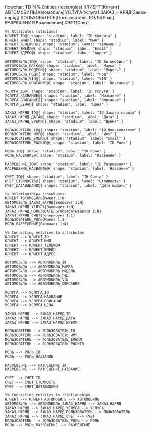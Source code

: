 flowchart TD
    %% Entities (rectangles)
    КЛИЕНТ[Клиент]
    АВТОМОБИЛЬ[Автомобиль]
    УСЛУГА[Услуга]
    ЗАКАЗ_НАРЯД[Заказ-наряд]
    ПОЛЬЗОВАТЕЛЬ[Пользователь]
    РОЛЬ[Роль]
    РАЗРЕШЕНИЕ[Разрешение]
    СЧЕТ[Счет]

    %% Attributes (stadiums)
    КЛИЕНТ_ID@{ shape: "stadium", label: "ID Клиента" }
    КЛИЕНТ_ИМЯ@{ shape: "stadium", label: "Имя" }
    КЛИЕНТ_ТЕЛЕФОН@{ shape: "stadium", label: "Телефон" }
    КЛИЕНТ_ЕМЕЙЛ@{ shape: "stadium", label: "Email" }
    КЛИЕНТ_АДРЕС@{ shape: "stadium", label: "Адрес" }

    АВТОМОБИЛЬ_ID@{ shape: "stadium", label: "ID Автомобиля" }
    АВТОМОБИЛЬ_МАРКА@{ shape: "stadium", label: "Марка" }
    АВТОМОБИЛЬ_МОДЕЛЬ@{ shape: "stadium", label: "Модель" }
    АВТОМОБИЛЬ_ГОД@{ shape: "stadium", label: "Год" }
    АВТОМОБИЛЬ_VIN@{ shape: "stadium", label: "VIN" }
    АВТОМОБИЛЬ_ОПИСАНИЕ@{ shape: "stadium", label: "Описание" }

    УСЛУГА_ID@{ shape: "stadium", label: "ID Услуги" }
    УСЛУГА_НАЗВАНИЕ@{ shape: "stadium", label: "Название" }
    УСЛУГА_ОПИСАНИЕ@{ shape: "stadium", label: "Описание" }
    УСЛУГА_ЦЕНА@{ shape: "stadium", label: "Цена" }

    ЗАКАЗ_НАРЯД_ID@{ shape: "stadium", label: "ID Заказа-наряда" }
    ЗАКАЗ_НАРЯД_ДАТА@{ shape: "stadium", label: "Дата" }
    ЗАКАЗ_НАРЯД_ВРЕМЯ@{ shape: "stadium", label: "Время" }

    ПОЛЬЗОВАТЕЛЬ_ID@{ shape: "stadium", label: "ID Пользователя" }
    ПОЛЬЗОВАТЕЛЬ_ИМЯ@{ shape: "stadium", label: "Имя" }
    ПОЛЬЗОВАТЕЛЬ_ЕМЕЙЛ@{ shape: "stadium", label: "Email" }
    ПОЛЬЗОВАТЕЛЬ_РОЛЬID@{ shape: "stadium", label: "ID Роли" }

    РОЛЬ_ID@{ shape: "stadium", label: "ID Роли" }
    РОЛЬ_НАЗВАНИЕ@{ shape: "stadium", label: "Название" }

    РАЗРЕШЕНИЕ_ID@{ shape: "stadium", label: "ID Разрешения" }
    РАЗРЕШЕНИЕ_НАЗВАНИЕ@{ shape: "stadium", label: "Название" }

    СЧЕТ_ID@{ shape: "stadium", label: "ID Счета" }
    СЧЕТ_СТОИМОСТЬ@{ shape: "stadium", label: "Стоимость" }
    СЧЕТ_ДАТАВЫДАЧИ@{ shape: "stadium", label: "Дата выдачи" }

    %% Relationships (rhombuses)
    КЛИЕНТ_АВТОМОБИЛЬ{Имеет 1:N}
    АВТОМОБИЛЬ_ЗАКАЗ_НАРЯД{Включает 1:N}
    ЗАКАЗ_НАРЯД_УСЛУГА{Включает 1:N}
    ЗАКАЗ_НАРЯД_ПОЛЬЗОВАТЕЛЬ{Обрабатывается 1:N}
    ЗАКАЗ_НАРЯД_СЧЕТ{Генерирует 1:1}
    ПОЛЬЗОВАТЕЛЬ_РОЛЬ{Имеет 1:1}
    РОЛЬ_РАЗРЕШЕНИЕ{Включает 1:N}

    %% Connecting entities to attributes
    КЛИЕНТ --> КЛИЕНТ_ID
    КЛИЕНТ --> КЛИЕНТ_ИМЯ
    КЛИЕНТ --> КЛИЕНТ_ТЕЛЕФОН
    КЛИЕНТ --> КЛИЕНТ_ЕМЕЙЛ
    КЛИЕНТ --> КЛИЕНТ_АДРЕС

    АВТОМОБИЛЬ --> АВТОМОБИЛЬ_ID
    АВТОМОБИЛЬ --> АВТОМОБИЛЬ_МАРКА
    АВТОМОБИЛЬ --> АВТОМОБИЛЬ_МОДЕЛЬ
    АВТОМОБИЛЬ --> АВТОМОБИЛЬ_ГОД
    АВТОМОБИЛЬ --> АВТОМОБИЛЬ_VIN
    АВТОМОБИЛЬ --> АВТОМОБИЛЬ_ОПИСАНИЕ

    УСЛУГА --> УСЛУГА_ID
    УСЛУГА --> УСЛУГА_НАЗВАНИЕ
    УСЛУГА --> УСЛУГА_ОПИСАНИЕ
    УСЛУГА --> УСЛУГА_ЦЕНА

    ЗАКАЗ_НАРЯД --> ЗАКАЗ_НАРЯД_ID
    ЗАКАЗ_НАРЯД --> ЗАКАЗ_НАРЯД_ДАТА
    ЗАКАЗ_НАРЯД --> ЗАКАЗ_НАРЯД_ВРЕМЯ

    ПОЛЬЗОВАТЕЛЬ --> ПОЛЬЗОВАТЕЛЬ_ID
    ПОЛЬЗОВАТЕЛЬ --> ПОЛЬЗОВАТЕЛЬ_ИМЯ
    ПОЛЬЗОВАТЕЛЬ --> ПОЛЬЗОВАТЕЛЬ_ЕМЕЙЛ
    ПОЛЬЗОВАТЕЛЬ --> ПОЛЬЗОВАТЕЛЬ_РОЛЬID

    РОЛЬ --> РОЛЬ_ID
    РОЛЬ --> РОЛЬ_НАЗВАНИЕ

    РАЗРЕШЕНИЕ --> РАЗРЕШЕНИЕ_ID
    РАЗРЕШЕНИЕ --> РАЗРЕШЕНИЕ_НАЗВАНИЕ

    СЧЕТ --> СЧЕТ_ID
    СЧЕТ --> СЧЕТ_СТОИМОСТЬ
    СЧЕТ --> СЧЕТ_ДАТАВЫДАЧИ

    %% Connecting entities to relationships
    КЛИЕНТ --> КЛИЕНТ_АВТОМОБИЛЬ --> АВТОМОБИЛЬ
    АВТОМОБИЛЬ --> АВТОМОБИЛЬ_ЗАКАЗ_НАРЯД --> ЗАКАЗ_НАРЯД
    ЗАКАЗ_НАРЯД --> ЗАКАЗ_НАРЯД_УСЛУГА --> УСЛУГА
    ЗАКАЗ_НАРЯД --> ЗАКАЗ_НАРЯД_ПОЛЬЗОВАТЕЛЬ --> ПОЛЬЗОВАТЕЛЬ
    ЗАКАЗ_НАРЯД --> ЗАКАЗ_НАРЯД_СЧЕТ --> СЧЕТ
    ПОЛЬЗОВАТЕЛЬ --> ПОЛЬЗОВАТЕЛЬ_РОЛЬ --> РОЛЬ
    РОЛЬ --> РОЛЬ_РАЗРЕШЕНИЕ --> РАЗРЕШЕНИЕ
